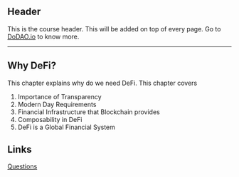 ## Header
This is the course header. This will be added on top of every page. Go to [DoDAO.io](https://www.dodao.io) to know more.

---

## Why DeFi?
 
This chapter explains why do we need DeFi.  This chapter covers
1. Importance of Transparency
2. Modern Day Requirements
3. Financial Infrastructure that Blockchain provides
4. Composability in DeFi
5. DeFi is a Global Financial System



## Links




[Questions](./../../generated/questions/why-defi.md)